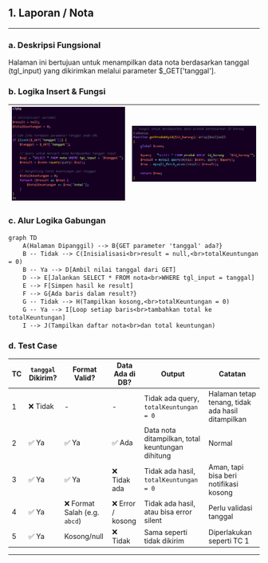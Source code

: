 ## 1. Laporan / Nota

---
### a. Deskripsi Fungsional
Halaman ini bertujuan untuk menampilkan data nota berdasarkan tanggal (tgl_input) yang dikirimkan melalui parameter $_GET['tanggal'].


### b. Logika Insert & Fungsi
| ![](nota.png) | ![](function_nota.png) |
|------------------|---------------------|


### c. Alur Logika Gabungan
```
graph TD
    A(Halaman Dipanggil) --> B{GET parameter 'tanggal' ada?}
    B -- Tidak --> C(Inisialisasi<br>result = null,<br>totalKeuntungan = 0)
    B -- Ya --> D[Ambil nilai tanggal dari GET]
    D --> E[Jalankan SELECT * FROM nota<br>WHERE tgl_input = tanggal]
    E --> F[Simpen hasil ke result]
    F --> G{Ada baris dalam result?}
    G -- Tidak --> H(Tampilkan kosong,<br>totalKeuntungan = 0)
    G -- Ya --> I[Loop setiap baris<br>tambahkan total ke totalKeuntungan]
    I --> J(Tampilkan daftar nota<br>dan total keuntungan)
```

### d. Test Case 
| TC | `tanggal` Dikirim? | Format Valid?                | Data Ada di DB?  | Output                                           | Catatan                                           |
| -- | ------------------ | ---------------------------- | ---------------- | ------------------------------------------------ | ------------------------------------------------- |
| 1  | ❌ Tidak            | -                            | -                | Tidak ada query, `totalKeuntungan = 0`           | Halaman tetap tenang, tidak ada hasil ditampilkan |
| 2  | ✅ Ya               | ✅ Ya                         | ✅ Ada            | Data nota ditampilkan, total keuntungan dihitung | Normal                                            |
| 3  | ✅ Ya               | ✅ Ya                         | ❌ Tidak ada      | Tidak ada hasil, `totalKeuntungan = 0`           | Aman, tapi bisa beri notifikasi kosong            |
| 4  | ✅ Ya               | ❌ Format Salah (e.g. `abcd`) | ❌ Error / kosong | Tidak ada hasil, atau bisa error silent          | Perlu validasi tanggal                            |
| 5  | ✅ Ya               | Kosong/null                  | ❌ Tidak          | Sama seperti tidak dikirim                       | Diperlakukan seperti TC 1                         |

---
